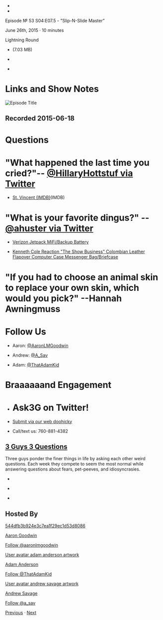 -

-

Episode № 53 S04:E07.5 - "Slip-N-Slide Master"

June 26th, 2015 · 10 minutes

Lightning Round

- [](http://podcasts-1.feedpress.co/13789/13435.mp3)(7.03 MB)

- [](http://twitter.com/intent/tweet?text=3%20Guys%203%20Questions%20%E2%84%96%2053%20on%20@goodstuff_fm%20-%20http://goodstuff.fm/3g3q/53)

- [](http://www.facebook.com/sharer/sharer.php?u=http://goodstuff.fm/3g3q/53)

# Links and Show Notes

![Episode Title](http://l.gdwn.co/15j9R+)

## Recorded 2015-06-18

# Questions

# "What happened the last time you cried?"-- [@HillaryHottstuf via Twitter](https://twitter.com/HillaryHottstuf/status/570033882176696320)

- [St. Vincent (IMDB)](http://www.imdb.com/title/tt2170593/)(IMDB)

# "What is your favorite dingus?" -- [@ahuster via Twitter](http://twitter.com/ahuster/status/602807300697513984)

- [Verizon Jetpack MiFi/Backup Battery](http://www.verizonwireless.com/internet-devices/jetpack-mifi-6620l/)

- [Kenneth Cole Reaction "The Show Business" Colombian Leather Flapover Computer Case Messenger Bag/Briefcase](http://amzn.com/B00OCX7FT0)

# "If you had to choose an animal skin to replace your own skin, which would you pick?" --Hannah Awningmuss

# Follow Us

- Aaron: [@AaronLMGoodwin](http://twitter.com/aaronlmgoodwin)

- Andrew: [@A_Sav](http://twitter.com/a_sav)

- Adam: [@ThatAdamKid](http://twitter.com/thatadamkid)

# Braaaaaand Engagement

- # Ask3G on Twitter!

- [Submit via our web doohicky](http://3g3q.co/ask)

- Call/text us: 760-881-4382

## [3 Guys 3 Questions](/3g3q)

Three guys ponder the finer things in life by asking each other weird questions. Each week they compete to seem the most normal while answering questions about fears, pet-peeves, and idiosyncrasies.

- [](https://itunes.apple.com/us/podcast/3-guys-3-questions/id914129482)

- [](http://feed.3g3q.co/)

- [](mailto:3guys3questions@gmail.com?cc=sponsorship%40goodstuff.fm&subject=%5BGoodStuff%20FM%5D%20Sponsorship%20Inquiry%20for%203%20Guys%203%20Questions)

## Hosted By

[544dfb3b924e3c7ea1f29ec1d53d8086](/people/aaron-goodwin)[](http://gravatar.com/avatar/544dfb3b924e3c7ea1f29ec1d53d8086.png?s=300&r=pg)

[Aaron Goodwin](/people/aaron-goodwin)

[Follow @aaronlmgoodwin](https://twitter.com/aaronlmgoodwin)

[User avatar adam anderson artwork](/people/adam-anderson)[](https://goodstuffs3.s3.amazonaws.com/uploads/user/avatar/89/user_avatar_adam-anderson_artwork.png)

[Adam Anderson](/people/adam-anderson)

[Follow @ThatAdamKid](https://twitter.com/ThatAdamKid)

[User avatar andrew savage artwork](/people/andrew-savage)[](https://goodstuffs3.s3.amazonaws.com/uploads/user/avatar/95/user_avatar_andrew-savage_artwork.png)

[Andrew Savage](/people/andrew-savage)

[Follow @a_sav](https://twitter.com/a_sav)

[Previous](/3g3q/52) · [Next](/3g3q/54)
